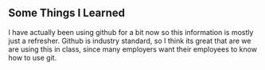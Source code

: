 ## Some Things I Learned

I have actually been using github for a bit now so this information is mostly just a refresher. Github is industry standard, so I think its great that are we are using this in class, since many employers want their employees to know how to use git.